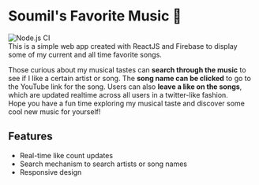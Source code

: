 # Soumil's Favorite Music 🎵
![Node.js CI](https://github.com/soumildatta/Favorite-Music/workflows/Node.js%20CI/badge.svg)    
This is a simple web app created with ReactJS and Firebase to display some of my current and all time favorite songs.    
    
Those curious about my musical tastes can **search through the music** to see if I like a certain artist or song. The **song name can be clicked** to go to the YouTube link for the song. Users can also **leave a like on the songs**, which are updated realtime across all users in a twitter-like fashion.     
Hope you have a fun time exploring my musical taste and discover some cool new music for yourself! 

## Features
* Real-time like count updates
* Search mechanism to search artists or song names
* Responsive design
